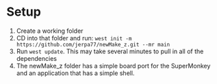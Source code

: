 # Setup
1. Create a working folder
2. CD into that folder and run:
   `west init -m https://github.com/jerpa77/newMake_z.git --mr main`
3. Run `west update`. This may take several minutes to pull in all of the dependencies
4. The newMake_z folder has a simple board port for the SuperMonkey and an application that has a simple shell.
